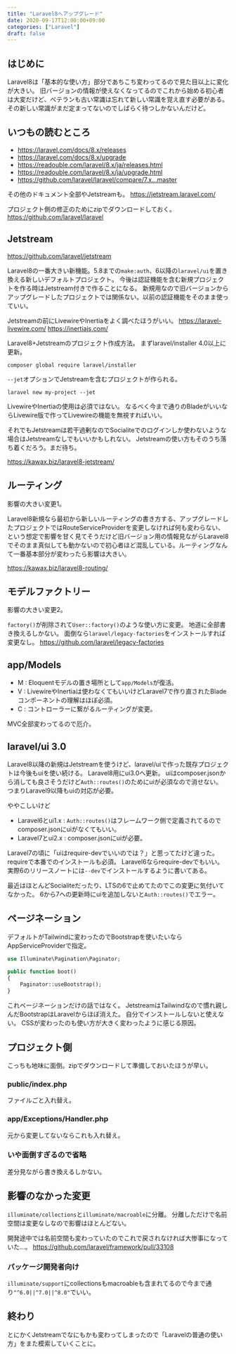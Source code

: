 ```yaml
---
title: "Laravel8へアップグレード"
date: 2020-09-17T12:00:00+09:00
categories: ["Laravel"]
draft: false
---
```


## はじめに
Laravel8は「基本的な使い方」部分であちこち変わってるので見た目以上に変化が大きい。
旧バージョンの情報が使えなくなってるのでこれから始める初心者は大変だけど、ベテランも古い常識は忘れて新しい常識を覚え直す必要がある。
その新しい常識がまだ定まってないのでしばらく待つしかないんだけど。

## いつもの読むところ
- https://laravel.com/docs/8.x/releases
- https://laravel.com/docs/8.x/upgrade
- https://readouble.com/laravel/8.x/ja/releases.html
- https://readouble.com/laravel/8.x/ja/upgrade.html
- https://github.com/laravel/laravel/compare/7.x...master

その他のドキュメント全部やJetstreamも。
https://jetstream.laravel.com/

プロジェクト側の修正のためにzipでダウンロードしておく。
https://github.com/laravel/laravel

## Jetstream
https://github.com/laravel/jetstream

Laravel8の一番大きい新機能。5.8までの`make:auth`、6以降の`laravel/ui`を置き換える新しいデフォルトプロジェクト。
今後は認証機能を含む新規プロジェクトを作る時はJetstream付きで作ることになる。
新規用なので旧バージョンからアップグレードしたプロジェクトでは関係ない。以前の認証機能をそのまま使っていい。

Jetstreamの前にLivewireやInertiaをよく調べたほうがいい。
https://laravel-livewire.com/
https://inertiajs.com/

Laravel8+Jetstreamのプロジェクト作成方法。
まずlaravel/installer 4.0以上に更新。

```
composer global require laravel/installer
```

`--jet`オプションでJetstreamを含むプロジェクトが作られる。

```
laravel new my-project --jet
```

LivewireやInertiaの使用は必須ではない。
なるべく今まで通りのBladeがいいならLivewire版で作ってLivewireの機能を無視すればいい。

それでもJetstreamは若干過剰なのでSocialiteでのログインしか使わないような場合はJetstreamなしでもいいかもしれない。
Jetstreamの使い方もそのうち落ち着くだろう。まだ待ち。

https://kawax.biz/laravel8-jetstream/

## ルーティング
影響の大きい変更1。

Laravel8新規なら最初から新しいルーティングの書き方する、アップグレードしたプロジェクトではRouteServiceProviderを変更しなければ何も変わらない、という想定で影響を甘く見てそうだけど旧バージョン用の情報見ながらLaravel8でそのまま真似しても動かないので初心者ほど混乱している。ルーティングなんて一番基本部分が変わったら影響は大きい。

https://kawax.biz/laravel8-routing/

## モデルファクトリー
影響の大きい変更2。

`factory()`が削除されて`User::factory()`のような使い方に変更。
地道に全部書き換えるしかない。
面倒なら`laravel/legacy-factories`をインストールすれば変更なし。
https://github.com/laravel/legacy-factories

## app/Models

- M : Eloquentモデルの置き場所として`app/Models`が復活。
- V : LivewireやInertiaは使わなくてもいいけどLaravel7で作り直されたBladeコンポーネントの理解はほぼ必須。
- C : コントローラーに繋がるルーティングが変更。

MVC全部変わってるので厄介。

## laravel/ui 3.0
Laravel8以降の新規はJetstreamを使うけど、laravel/uiで作った既存プロジェクトは今後もuiを使い続ける。
Laravel8用にui3.0へ更新。
uiはcomposer.jsonから消しても良さそうだけど`Auth::routes()`のためにuiが必須なので消せない。
つまりLaravel9以降もuiの対応が必要。

ややこしいけど
- Laravel6とui1.x : `Auth::routes()`はフレームワーク側で定義されてるのでcomposer.jsonにuiがなくてもいい。
- Laravel7とui2.x : composer.jsonにuiが必要。

Laravel7の頃に「uiはrequire-devでいいのでは？」と思ってたけど違った。requireで本番でのインストールも必須。
Laravel6ならrequire-devでもいい。実際6のリリースノートには`--dev`でインストールするように書いてある。

最近はほとんどSocialiteだったり、LTSの6で止めてたのでこの変更に気付いてなかった。
6から7への更新時にuiを追加しないと`Auth::routes()`でエラー。

## ページネーション
デフォルトがTailwindに変わったのでBootstrapを使いたいならAppServiceProviderで指定。

```php
use Illuminate\Pagination\Paginator;

public function boot()
{
    Paginator::useBootstrap();
}
```

これページネーションだけの話ではなく。
JetstreamはTailwindなので慣れ親しんだBootstrapはLaravelからほぼ消えた。
自分でインストールしないと使えない。
CSSが変わったのも使い方が大きく変わったように感じる原因。

## プロジェクト側
こっちも地味に面倒。zipでダウンロードして準備しておいたほうが早い。

### public/index.php
ファイルごと入れ替え。

### app/Exceptions/Handler.php
元から変更してないならこれも入れ替え。

### いや面倒すぎるので省略
差分見ながら書き換えるしかない。

## 影響のなかった変更
`illuminate/collections`と`illuminate/macroable`に分離。
分離しただけで名前空間は変更なしなので影響はほとんどない。

開発途中では名前空間も変わっていたのでこれで戻されなければ大惨事になっていた…。
https://github.com/laravel/framework/pull/33108

### パッケージ開発者向け
`illuminate/support`にcollectionsもmacroableも含まれてるので今まで通り`"^6.0||^7.0||^8.0"`でいい。

## 終わり
とにかくJetstreamでなにもかも変わってしまったので「Laravelの普通の使い方」をまた模索していくことに。
